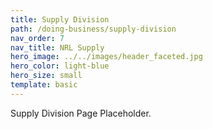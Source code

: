 ```yaml
---
title: Supply Division
path: /doing-business/supply-division
nav_order: 7
nav_title: NRL Supply
hero_image: ../../images/header_faceted.jpg
hero_color: light-blue
hero_size: small
template: basic
---
```

Supply Division Page Placeholder.